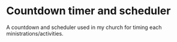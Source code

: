 # Countdown timer and scheduler

 A countdown and scheduler used in my church for timing each ministrations/activities.
